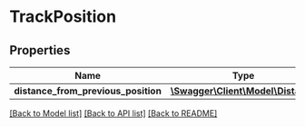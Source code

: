 # TrackPosition

## Properties
Name | Type | Description | Notes
------------ | ------------- | ------------- | -------------
**distance_from_previous_position** | [**\Swagger\Client\Model\Distance**](Distance.md) |  | [optional] 

[[Back to Model list]](../../README.md#documentation-for-models) [[Back to API list]](../../README.md#documentation-for-api-endpoints) [[Back to README]](../../README.md)

